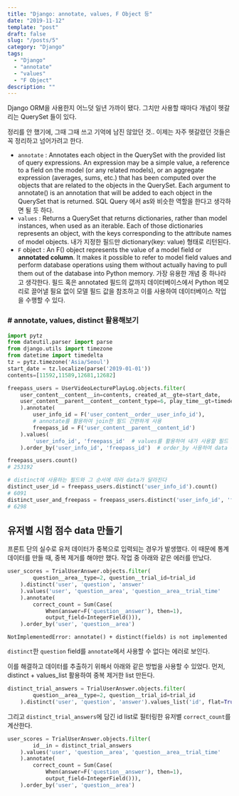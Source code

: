 ```yaml
---
title: "Django: annotate, values, F Object 등"
date: "2019-11-12"
template: "post"
draft: false
slug: "/posts/5"
category: "Django"
tags:
  - "Django"
  - "annotate"
  - "values"
  - "F Object"
description: ""
---
```


Django ORM을 사용한지 어느덧 일년 가까이 됐다.
그치만 사용할 때마다 개념이 헷갈리는 QuerySet 들이 있다.

정리를 안 했기에, 그때 그때 쓰고 기억에 남진 않았던 것..
이제는 자주 헷갈렸던 것들은 꼭 정리하고 넘어가려고 한다.

- `annotate` : Annotates each object in the QuerySet with the provided list of query expressions. An expression may be a simple value, a reference to a field on the model (or any related models), or an aggregate expression (averages, sums, etc.) that has been computed over the objects that are related to the objects in the QuerySet.
Each argument to annotate() is an annotation that will be added to each object in the QuerySet that is returned.
SQL Query 에서 as와 비슷한 역할을 한다고 생각하면 될 듯 하다.
- `values` : Returns a QuerySet that returns dictionaries, rather than model instances, when used as an iterable.
Each of those dictionaries represents an object, with the keys corresponding to the attribute names of model objects.
내가 지정한 필드만 dictionary(key: value) 형태로 리턴된다.
- `F` object : An F() object represents the value of a model field or __annotated column__. It makes it possible to refer to model field values and perform database operations using them without actually having to pull them out of the database into Python memory.
가장 유용한 개념 중 하나라고 생각한다. 필드 혹은 annotated 필드의 값까지 데이터베이스에서 Python 메모리로 끌어낼 필요 없이 모델 필드 값을 참조하고 이를 사용하여 데이터베이스 작업을 수행할 수 있다.

### # annotate, values, distinct 활용해보기

```python
import pytz
from dateutil.parser import parse
from django.utils import timezone
from datetime import timedelta
tz = pytz.timezone('Asia/Seoul')
start_date = tz.localize(parse('2019-01-01'))
contents=[11592,11589,12681,12682]

freepass_users = UserVideoLecturePlayLog.objects.filter(
    user_content__content__in=contents, created_at__gte=start_date,
    user_content__parent__content__content_type=6, play_time__gt=timedelta(seconds=0)
    ).annotate(
        user_info_id = F('user_content__order__user_info_id'),
        # annotate를 활용하여 join한 필드 간편하게 사용
        freepass_id = F('user_content__parent__content_id')
    ).values(
        'user_info_id', 'freepass_id'  # values를 활용하여 내가 사용할 필드 data만 가져오기
    ).order_by('user_info_id', 'freepass_id')  # order_by 사용하여 data 정렬

freepass_users.count()
# 253192

# distinct에 사용하는 필드와 그 순서에 따라 data가 달라진다
distinct_user_id = freepass_users.distinct('user_info_id').count()
# 6091
distinct_user_and_freepass = freepass_users.distinct('user_info_id', 'freepass_id').count()
# 6298

```

## 유저별 시험 점수 data 만들기

프론트 단의 실수로 유저 데이터가 중복으로 입력되는 경우가 발생했다.
이 때문에 통계 데이터를 만들 때, 중복 제거를 해야만 했다.
작업 중 아래와 같은 에러를 만났다.

```python
user_scores = TrialUserAnswer.objects.filter(
        question__area__type=2, question__trial_id=trial_id
    ).distinct('user', 'question', 'answer'
    ).values('user', 'question__area', 'question__area__trial_time'
    ).annotate(
        correct_count = Sum(Case(
            When(answer=F('question__answer'), then=1),
            output_field=IntegerField())),
    ).order_by('user', 'question__area')
```

`NotImplementedError: annotate() + distinct(fields) is not implemented`

`distinct`한 `question` field를 `annotate`에서 사용할 수 없다는 에러로 보인다.

이를 해결하고 데이터를 추출하기 위해서 아래와 같은 방법을 사용할 수 있었다.
먼저, distinct + values_list 활용하여 중복 제거한 list 만든다.

```python
distinct_trial_answers = TrialUserAnswer.objects.filter(
        question__area__type=2, question__trial_id=trial_id
    ).distinct('user', 'question', 'answer').values_list('id', flat=True)
```

그리고 `distinct_trial_answers`에 담긴 id list로 필터링한 유저별 `correct_count`를 계산한다.

```python
user_scores = TrialUserAnswer.objects.filter(
        id__in = distinct_trial_answers
    ).values('user', 'question__area', 'question__area__trial_time'
    ).annotate(
        correct_count = Sum(Case(
            When(answer=F('question__answer'), then=1),
            output_field=IntegerField())),
    ).order_by('user', 'question__area')
```
